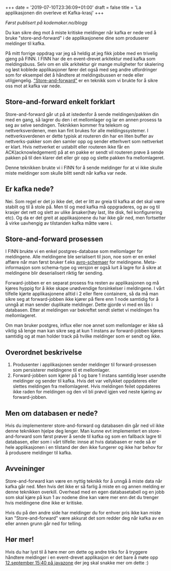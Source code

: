 +++
date = '2019-07-10T23:36:09+01:00'
draft = false
title = 'La applikasjonen din overleve et Kafka-krasj'
+++

_Først publisert på kodemaker.no/blogg_

Du kan sikre deg mot å miste kritiske meldinger når kafka er nede ved å bruke "store-and-forward" i de applikasjonene dine som produserer meldinger til kafka.

På mitt forrige oppdrag var jeg så heldig at jeg fikk jobbe med en trivelig gjeng på FINN. I FINN har de en event-drevet arkitektur med kafka som meldingsbuss. Selv om en slik arkitektur gir mange muligheter for skalering og løst koblede applikasjoner fører det også med seg andre utfordringer som for eksempel det å håndtere at meldingsbussen er nede eller utilgjengelig. ["Store-and-forward"](https://en.wikipedia.org/wiki/Store_and_forward) er en teknikk som vi brukte for å sikre oss mot at kafka var nede.

## Store-and-forward enkelt forklart

Store-and-forward går ut på at istedenfor å sende meldingen/pakken din med en gang, så lagrer du den i et mellomlager og lar en annen prosess ta seg av selve sendingen. Teknikken kommer fra telekom og nettverksverdenen, men kan fint brukes for alle meldingssystemer. I nettverksverdenen er dette typisk at routeren din har en liten buffer av nettverks-pakker som den samler opp og sender etterhvert som nettverket er klart. Hvis nettverket er ustabilt eller routeren ikke får en ACK(acknowledgement) på at en pakke er sendt vil routeren prøve å sende pakken på til den klarer det eller gir opp og slette pakken fra mellomlageret.

Denne teknikken brukte vi i FINN for å sende meldinger for at vi ikke skulle miste meldinger som skulle blitt sendt når kafka var nede.

## Er kafka nede?

Nei. Som regel er det jo ikke det, det er litt av greia til kafka at det skal være stabilt og til å stole på. Men til og med kafka må oppgraderes, og av og til krasjer det rett og slett av ulike årsaker(høy last, lite disk, feil konfigurering etc). Og da er det greit at applikasjonene du har ikke går ned, men fortsetter å virke uavhengig av tilstanden kafka måtte være i.

##  Store-and-forward prosessen

I FINN brukte vi en enkel postgres-database som mellomlager for meldingene. Alle meldingene ble serialisert til json, noe som er en enkel affære når man først bruker f.eks [avro-schemaer](https://avro.apache.org/docs/current/index.html) for meldingene. Meta-informasjon som schema-type og versjon er også lurt å lagre for å sikre at meldingene blir deserialisert riktig før sending.

Forward-jobben er en separat prosess fra resten av applikasjonen og må kjøres hyppig for å ikke skape unødvendige forsinkelser i meldingene. I vårt tilfelle kjørte applikasjonene alltid i 2 eller flere containere, så da må man sikre seg at forward-jobben ikke kjører på flere enn 1 node samtidig for å unngå at man sender duplikate meldinger. Dette gjorde vi med en lås i databasen. Etter at meldingen var bekreftet sendt slettet vi meldingen fra mellomlageret.

Om man bruker postgres, influx eller noe annet som mellomlager er ikke så viktig så lenge man kan sikre seg at kun 1 instans av forward-jobben kjøres samtidig og at man holder track på hvilke meldinger som er sendt og ikke.

## Overordnet beskrivelse

1. Produsenter i applikasjonen sender meldinger til forward-prosessen som persisterer meldingene til et mellomlager.
2. Forward-jobben som kjører på 1 og bare 1 instans samtidig leser usendte meldinger og sender til kafka. Hvis det var vellykket oppdateres eller slettes meldingen fra mellomlageret. Hvis meldingen feilet oppdateres ikke raden for meldingen og den vil bli prøvd igjen ved neste kjøring av forward-jobben.

## Men om databasen er nede?

Hvis du implementerer store-and-forward og databasen din går ned vil ikke denne teknikken hjelpe deg lenger. Man kunne evt implementert en store-and-forward som først prøver å sende til kafka og som en fallback lagre til databasen, eller som i vårt tilfelle: innse at hvis databasen er nede så er hele applikasjonen i en tilstand der den ikke fungerer og ikke har behov for å produsere meldinger til kafka.

## Avveininger

Store-and-forward kan være en nyttig teknikk for å unngå å miste data når kafka går ned. Men hvis det ikke er så farlig å miste en og annen melding er denne teknikken overkill. Overhead med en egen databasetabell og en jobb som skal kjøre på kun 1 av nodene dine kan være mer enn det du trenger hvis meldingene dine ikke er kritiske.

Hvis du på den andre side har meldinger du for enhver pris ikke kan miste kan "Store-and-forward" være akkurat det som redder deg når kafka av en eller annen grunn går ned for telling.

## Hør mer!

Hvis du har lyst til å høre mer om dette og andre triks for å tryggere håndtere meldinger i en event-drevet applikasjon er det bare å møte opp [12.september 15:40 på javazone](https://2019.javazone.no/program/b960dd77-a5b0-458e-901a-5d9fa3dbd527) der jeg skal snakke mer om dette :)
